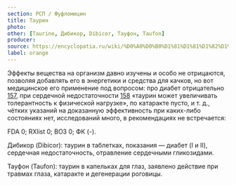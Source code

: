 ```yaml
---
section: РСП / Фуфломицин
title: Таурин
photo:
other: [Taurine, Дибикор, Dibicor, Тауфон, Taufon]
producer:
source: https://encyclopatia.ru/wiki/%D0%A0%D0%B0%D1%81%D1%81%D1%82%D1%80%D0%B5%D0%BB%D1%8C%D0%BD%D1%8B%D0%B9_%D1%81%D0%BF%D0%B8%D1%81%D0%BE%D0%BA_%D0%BF%D1%80%D0%B5%D0%BF%D0%B0%D1%80%D0%B0%D1%82%D0%BE%D0%B2
label: orange
---
```


Эффекты вещества на организм давно изучены и особо не отрицаются, позволяя добавлять его в энергетики и средства для качков, но вот медицинское его применение под вопросом: про диабет отрицательно [157](http://www.ncbi.nlm.nih.gov/pubmed/15054439), при сердечной недостаточности [158](http://www.ncbi.nlm.nih.gov/pubmed/21334852) «таурин может увеличивать толерантность к физической нагрузке», по катаракте пусто, и т. д., чётких указаний на доказанную эффективность при каких-либо состояниях нет, исследований много, в рекомендациях не встречается:

FDA 0; RXlist 0; ВОЗ 0; ФК (-).

Дибикор (Dibicor): таурин в таблетках, показания — диабет (I и II), сердечная недостаточность, отравление сердечными гликозидами.

Тауфон (Taufon): таурин в капельках для глаз, заявлено действие при травмах глаза, катаракте и дегенерации роговицы.

